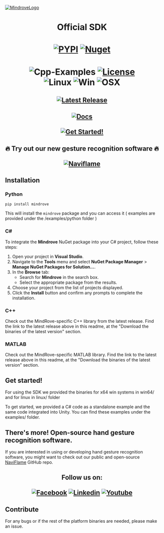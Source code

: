 [![MindroveLogo](https://mindrove.com/wp-content/uploads/2023/04/MindRove_logo_2023.svg)](https://mindrove.com)
# <p align="center">Official SDK</p>

# <p align="center"><a href="https://pypi.org/project/mindrove/"><img alt="PYPI" src="https://static.pepy.tech/personalized-badge/mindrove?period=total&units=international_system&left_color=grey&right_color=blue&left_text=Downloads%20PYPI"></a> <a href="https://www.nuget.org/packages/mindrove/"><img alt="Nuget" src="https://img.shields.io/nuget/dt/mindrove?color=blue&label=Downloads%20Nuget&logo=MindRove"></a></p>

# <p align="center">![Cpp-Examples](https://img.shields.io/github/actions/workflow/status/MindRove/MindRoveSDK/cpp-check.yml?label=CPP%20Examples) [![License](https://img.shields.io/badge/License-Apache_2.0-yellow.svg)](https://opensource.org/licenses/Apache-2.0) <br> ![Linux](https://img.shields.io/badge/Linux-Supported-green) ![Win](https://img.shields.io/badge/Windows-Supported-green) ![OSX](https://img.shields.io/badge/MacOS-Supported-green)</p>

## <p align="center"> [![Latest Release](https://img.shields.io/github/v/release/MindRove/MindRoveSDK?label=Download%20Latest%20Version&style=for-the-badge)](https://github.com/MindRove/MindRoveSDK/releases/latest) </p>

## <p align="center"> [![Docs](https://img.shields.io/badge/Visit-Documentation-purple?style=for-the-badge)](https://docs.mindrove.com/) <br><br>[![Get Started!](https://img.shields.io/badge/Getting-Started-brown?style=for-the-badge)](https://docs.mindrove.com/main/GettingStarted.html) </p>


## <p align="center"> :fire: Try out our new gesture recognition software :fire: <br><br>[![Naviflame](https://img.shields.io/badge/NaviFlame-%23121011.svg?style=for-the-badge&logo=github&logoColor=white)](https://github.com/MindRove/NaviFlame)</p>

## Installation 
### Python 

    pip install mindrove

This will install the `mindrove` package and you can access it ( examples are provided under the /examples/python folder )

### C# 
To integrate the **Mindrove** NuGet package into your C# project, follow these steps:

1. Open your project in **Visual Studio**.
2. Navigate to the **Tools** menu and select **NuGet Package Manager** > **Manage NuGet Packages for Solution...**.
3. In the **Browse** tab:
   - Search for **Mindrove** in the search box.
   - Select the appropriate package from the results.
4. Choose your project from the list of projects displayed.
5. Click the **Install** button and confirm any prompts to complete the installation.

### C++ 
Check out the MindRove-specific C++ library from the latest release. Find the link to the latest release above in this readme, at the "Download the binaries of the latest version" section.

### MATLAB 
Check out the MindRove-specific MATLAB library. Find the link to the latest release above in this readme, at the "Download the binaries of the latest version" section.


## Get started!
For using the SDK we provided the binaries for x64 win systems in win64/ and for linux in linux/ folder

To get started, we provided a C# code as a standalone example and the same code integrated into Unity. You can find these examples under the examples/ folder. 

## There's more! Open-source hand gesture recognition software.
If you are interested in using or developing hand gesture recognition software, you might want to check out our public and open-source [NaviFlame](https://github.com/MindRove/NaviFlame) GitHub repo.

## <p align="center"> Follow us on:  <br><br> [![Facebook](https://img.shields.io/badge/Facebook-1877F2?style=for-the-badge&logo=facebook&logoColor=white)](https://www.facebook.com/mindrove) [![Linkedin](https://img.shields.io/badge/LinkedIn-0077B5?style=for-the-badge&logo=linkedin&logoColor=white)](https://www.linkedin.com/company/mindrove) [![Youtube](https://img.shields.io/badge/YouTube-FF0000?style=for-the-badge&logo=youtube&logoColor=white)](https://www.youtube.com/@mindrove)</p>

## Contribute
For any bugs or if the rest of the platform binaries are needed, please make an issue.

